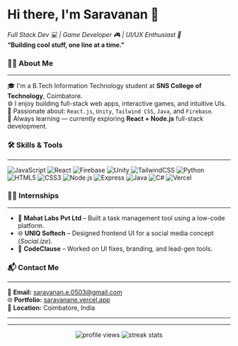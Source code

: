 <h1 align="left">Hi there, I'm Saravanan 👋</h1>
<p align="left">
  <i>Full Stack Dev 💻 | Game Developer 🎮 | UI/UX Enthusiast 🎨</i><br/>
  <b>“Building cool stuff, one line at a time.”</b>
</p>


### 👨‍💻 About Me
---
🎓 I'm a B.Tech Information Technology student at **SNS College of Technology**, Coimbatore.  
⚙️ I enjoy building full-stack web apps, interactive games, and intuitive UIs.  
🎯 Passionate about: `React.js`, `Unity`, `Tailwind CSS`, `Java`, and `Firebase`.  
🧠 Always learning — currently exploring **React + Node.js** full-stack development.



### 🛠️ Skills & Tools
---
![JavaScript](https://img.shields.io/badge/JavaScript-F7DF1E?logo=javascript&logoColor=black&style=flat-square)
![React](https://img.shields.io/badge/React-20232A?logo=react&logoColor=61DAFB&style=flat-square)
![Firebase](https://img.shields.io/badge/Firebase-ffca28?logo=firebase&logoColor=black&style=flat-square)
![Unity](https://img.shields.io/badge/Unity-100000?logo=unity&logoColor=white&style=flat-square)
![TailwindCSS](https://img.shields.io/badge/Tailwind_CSS-38B2AC?logo=tailwind-css&logoColor=white&style=flat-square)
![Python](https://img.shields.io/badge/Python-3776AB?logo=python&logoColor=white&style=flat-square)
![HTML5](https://img.shields.io/badge/HTML5-E34F26?logo=html5&logoColor=white&style=flat-square)
![CSS3](https://img.shields.io/badge/CSS3-1572B6?logo=css3&logoColor=white&style=flat-square)
![Node.js](https://img.shields.io/badge/Node.js-339933?logo=node.js&logoColor=white&style=flat-square)
![Express](https://img.shields.io/badge/Express.js-000000?logo=express&logoColor=white&style=flat-square)
![Java](https://img.shields.io/badge/Java-007396?logo=java&logoColor=white&style=flat-square)
![C#](https://img.shields.io/badge/C%23-239120?logo=c-sharp&logoColor=white&style=flat-square)
![Vercel](https://img.shields.io/badge/Vercel-000000?logo=vercel&logoColor=white&style=flat-square)


### 🧑‍💼 Internships
---
- 🏢 **Mahat Labs Pvt Ltd** – Built a task management tool using a low-code platform.  
- 🌐 **UNIQ Softech** – Designed frontend UI for a social media concept (*Social.ize*).  
- 🔧 **CodeClause** – Worked on UI fixes, branding, and lead-gen tools.


### 📬 Contact Me
---
📧 **Email:** [saravanan.e.0503@gmail.com](mailto:saravanan.e.0503@gmail.com)  
🌐 **Portfolio:** [saravanane.vercel.app](https://saravanane.vercel.app)  
📍 **Location:** Coimbatore, India

---
---
<p align="center">
  <img src="https://komarev.com/ghpvc/?username=Saravanan-e-2003&style=flat-square&color=brightgreen" alt="profile views"/>
  <img src="https://github-readme-streak-stats.herokuapp.com/?user=Saravanan-e-2003&theme=tokyonight" alt="streak stats"/>
</p>



